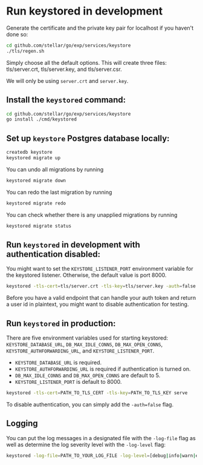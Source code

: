 # Run keystored in development

Generate the certificate and the private key pair for localhost
if you haven't done so:

```sh
cd github.com/stellar/go/exp/services/keystore
./tls/regen.sh
```
Simply choose all the default options. This will create three files:
tls/server.crt, tls/server.key, and tls/server.csr.

We will only be using `server.crt` and `server.key`.

## Install the `keystored` command:

```sh
cd github.com/stellar/go/exp/services/keystore
go install ./cmd/keystored
```

## Set up `keystore` Postgres database locally:

```sh
createdb keystore
keystored migrate up
```

You can undo all migrations by running
```sh
keystored migrate down
```

You can redo the last migration by running
```sh
keystored migrate redo
```

You can check whether there is any unapplied migrations by running
```sh
keystored migrate status
```

## Run `keystored` in development with authentication disabled:

You might want to set the `KEYSTORE_LISTENER_PORT` environment variable
for the keystored listener. Otherwise, the default value is port 8000.

```sh
keystored -tls-cert=tls/server.crt -tls-key=tls/server.key -auth=false serve
```

Before you have a valid endpoint that can handle your auth token and return a
user id in plaintext, you might want to disable authentication for testing.

## Run `keystored` in production:

There are five environment variables used for starting keystored:
`KEYSTORE_DATABASE_URL`, `DB_MAX_IDLE_CONNS`, `DB_MAX_OPEN_CONNS`,
`KEYSTORE_AUTHFORWARDING_URL`, and `KEYSTORE_LISTENER_PORT`.
* `KEYSTORE_DATABASE_URL` is required.
* `KEYSTORE_AUTHFORWARDING_URL` is required if authentication is turned on.
* `DB_MAX_IDLE_CONNS` and `DB_MAX_OPEN_CONNS` are default to 5.
* `KEYSTORE_LISTENER_PORT` is default to 8000.

```sh
keystored -tls-cert=PATH_TO_TLS_CERT -tls-key=PATH_TO_TLS_KEY serve
```

To disable authentication, you can simply add the `-auth=false` flag.

## Logging

You can put the log messages in a designated file with the `-log-file` flag as well as determine
the log severity level with the `-log-level` flag:

```sh
keystored -log-file=PATH_TO_YOUR_LOG_FILE -log-level=[debug|info|warn|error] serve
```
